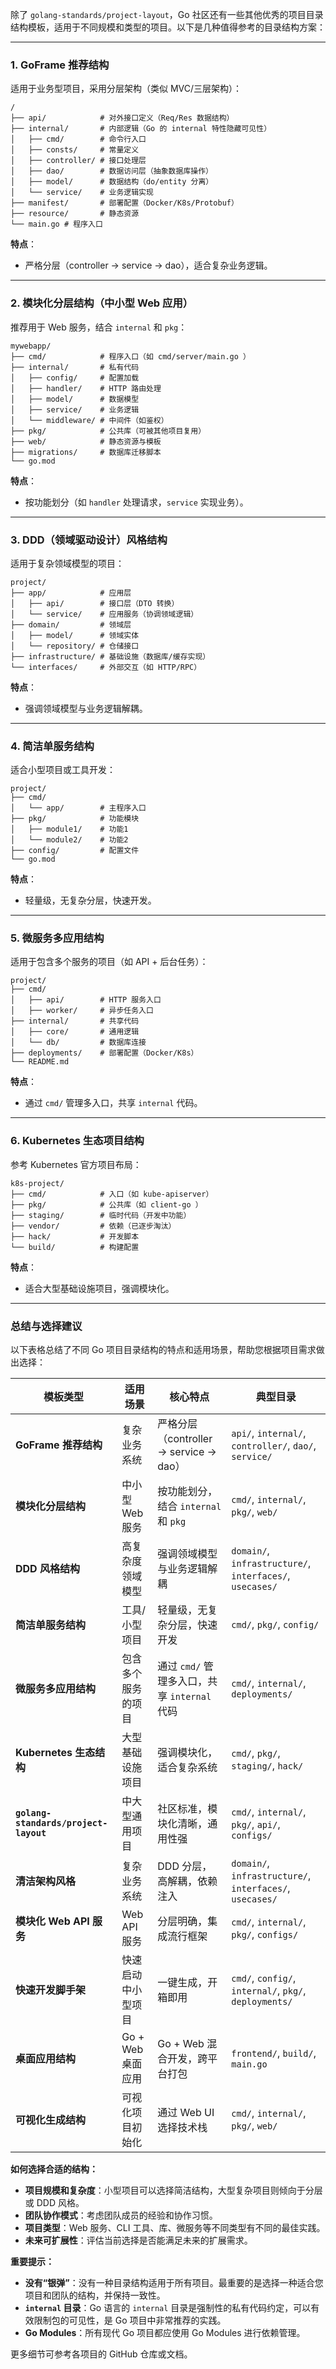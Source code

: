 除了 `golang-standards/project-layout`，Go 社区还有一些其他优秀的项目目录结构模板，适用于不同规模和类型的项目。以下是几种值得参考的目录结构方案：

---

### 1. **GoFrame 推荐结构**

适用于业务型项目，采用分层架构（类似 MVC/三层架构）：

```text
/
├── api/            # 对外接口定义（Req/Res 数据结构）
├── internal/       # 内部逻辑（Go 的 internal 特性隐藏可见性）
│   ├── cmd/        # 命令行入口
│   ├── consts/     # 常量定义
│   ├── controller/ # 接口处理层
│   ├── dao/        # 数据访问层（抽象数据库操作）
│   ├── model/      # 数据结构（do/entity 分离）
│   └── service/    # 业务逻辑实现
├── manifest/       # 部署配置（Docker/K8s/Protobuf）
├── resource/       # 静态资源
└── main.go # 程序入口
```

**特点**：

- 严格分层（controller → service → dao），适合复杂业务逻辑。

---

### 2. **模块化分层结构（中小型 Web 应用）**

推荐用于 Web 服务，结合 `internal` 和 `pkg`：

```text
mywebapp/
├── cmd/            # 程序入口（如 cmd/server/main.go ）
├── internal/       # 私有代码
│   ├── config/     # 配置加载
│   ├── handler/    # HTTP 路由处理
│   ├── model/      # 数据模型
│   ├── service/    # 业务逻辑
│   └── middleware/ # 中间件（如鉴权）
├── pkg/            # 公共库（可被其他项目复用）
├── web/            # 静态资源与模板
├── migrations/     # 数据库迁移脚本
└── go.mod
```

**特点**：

- 按功能划分（如 `handler` 处理请求，`service` 实现业务）。

---

### 3. **DDD（领域驱动设计）风格结构**

适用于复杂领域模型的项目：

```text
project/
├── app/            # 应用层
│   ├── api/        # 接口层（DTO 转换）
│   └── service/    # 应用服务（协调领域逻辑）
├── domain/         # 领域层
│   ├── model/      # 领域实体
│   └── repository/ # 仓储接口
├── infrastructure/ # 基础设施（数据库/缓存实现）
└── interfaces/     # 外部交互（如 HTTP/RPC）
```

**特点**：

- 强调领域模型与业务逻辑解耦。

---

### 4. **简洁单服务结构**

适合小型项目或工具开发：

```text
project/
├── cmd/
│   └── app/        # 主程序入口
├── pkg/            # 功能模块
│   ├── module1/    # 功能1
│   └── module2/    # 功能2
├── config/         # 配置文件
└── go.mod
```

**特点**：

- 轻量级，无复杂分层，快速开发。

---

### 5. **微服务多应用结构**

适用于包含多个服务的项目（如 API + 后台任务）：

```text
project/
├── cmd/
│   ├── api/        # HTTP 服务入口
│   ├── worker/     # 异步任务入口
├── internal/       # 共享代码
│   ├── core/       # 通用逻辑
│   └── db/         # 数据库连接
├── deployments/    # 部署配置（Docker/K8s）
└── README.md
```

**特点**：

- 通过 `cmd/` 管理多入口，共享 `internal` 代码。

---

### 6. **Kubernetes 生态项目结构**

参考 Kubernetes 官方项目布局：

```text
k8s-project/
├── cmd/            # 入口（如 kube-apiserver）
├── pkg/            # 公共库（如 client-go ）
├── staging/        # 临时代码（开发中功能）
├── vendor/         # 依赖（已逐步淘汰）
├── hack/           # 开发脚本
└── build/          # 构建配置
```

**特点**：

- 适合大型基础设施项目，强调模块化。

---

### 总结与选择建议

以下表格总结了不同 Go 项目目录结构的特点和适用场景，帮助您根据项目需求做出选择：

| **模板类型**                              | **适用场景**      | **核心特点**                         | **典型目录**                                                 |
|---------------------------------------|---------------|----------------------------------|----------------------------------------------------------|
| **GoFrame 推荐结构**                      | 复杂业务系统        | 严格分层（controller → service → dao） | `api/`, `internal/`, `controller/`, `dao/`, `service/`   |
| **模块化分层结构**                           | 中小型 Web 服务    | 按功能划分，结合 `internal` 和 `pkg`      | `cmd/`, `internal/`, `pkg/`, `web/`                      |
| **DDD 风格结构**                          | 高复杂度领域模型      | 强调领域模型与业务逻辑解耦                    | `domain/`, `infrastructure/`, `interfaces/`, `usecases/` |
| **简洁单服务结构**                           | 工具/小型项目       | 轻量级，无复杂分层，快速开发                   | `cmd/`, `pkg/`, `config/`                                |
| **微服务多应用结构**                          | 包含多个服务的项目     | 通过 `cmd/` 管理多入口，共享 `internal` 代码 | `cmd/`, `internal/`, `deployments/`                      |
| **Kubernetes 生态结构**                   | 大型基础设施项目      | 强调模块化，适合复杂系统                     | `cmd/`, `pkg/`, `staging/`, `hack/`                      |
| **`golang-standards/project-layout`** | 中大型通用项目       | 社区标准，模块化清晰，通用性强                  | `cmd/`, `internal/`, `pkg/`, `api/`, `configs/`          |
| **清洁架构风格**                            | 复杂业务系统        | DDD 分层，高解耦，依赖注入                  | `domain/`, `infrastructure/`, `interfaces/`, `usecases/` |
| **模块化 Web API 服务**                    | Web API 服务    | 分层明确，集成流行框架                      | `cmd/`, `internal/`, `pkg/`, `configs/`                  |
| **快速开发脚手架**                           | 快速启动中小型项目     | 一键生成，开箱即用                        | `cmd/`, `config/`, `internal/`, `pkg/`, `deployments/`   |
| **桌面应用结构**                            | Go + Web 桌面应用 | Go + Web 混合开发，跨平台打包              | `frontend/`, `build/`, `main.go`                         |
| **可视化生成结构**                           | 可视化项目初始化      | 通过 Web UI 选择技术栈                  | `cmd/`, `internal/`, `pkg/`, `web/`                      |

**如何选择合适的结构：**

- **项目规模和复杂度**：小型项目可以选择简洁结构，大型复杂项目则倾向于分层或 DDD 风格。
- **团队协作模式**：考虑团队成员的经验和协作习惯。
- **项目类型**：Web 服务、CLI 工具、库、微服务等不同类型有不同的最佳实践。
- **未来可扩展性**：评估当前选择是否能满足未来的扩展需求。

**重要提示：**

- **没有“银弹”**：没有一种目录结构适用于所有项目。最重要的是选择一种适合您项目和团队的结构，并保持一致性。
- **`internal` 目录**：Go 语言的 `internal` 目录是强制性的私有代码约定，可以有效限制包的可见性，是 Go 项目中非常推荐的实践。
- **Go Modules**：所有现代 Go 项目都应使用 Go Modules 进行依赖管理。

更多细节可参考各项目的 GitHub 仓库或文档。
